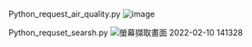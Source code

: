 Python_request_air_quality.py
![image](https://user-images.githubusercontent.com/76389965/155546259-1a20fdc8-ead7-45c2-a222-775a45d133e5.png)

Python_requset_searsh.py
![螢幕擷取畫面 2022-02-10 141328](https://user-images.githubusercontent.com/76389965/153348717-80f88c5b-03c7-4040-8af4-62b239be4c2a.png)

